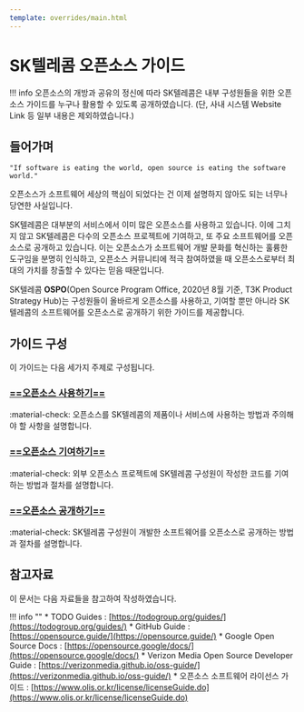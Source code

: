 ```yaml
---
template: overrides/main.html
---
```


# SK텔레콤 오픈소스 가이드

!!! info
    오픈소스의 개방과 공유의 정신에 따라 SK텔레콤은 내부 구성원들을 위한 오픈소스 가이드를 누구나 활용할 수 있도록 공개하였습니다. (단, 사내 시스템 Website Link 등 일부 내용은 제외하였습니다.)

## 들어가며

`"If software is eating the world, open source is eating the software world."`

오픈소스가 소프트웨어 세상의 핵심이 되었다는 건 이제 설명하지 않아도 되는 너무나 당연한 사실입니다.

SK텔레콤은 대부분의 서비스에서 이미 많은 오픈소스를 사용하고 있습니다. 이에 그치지 않고 SK텔레콤은 다수의 오픈소스 프로젝트에 기여하고, 또 주요 소프트웨어를 오픈소스로 공개하고 있습니다. 이는 오픈소스가 소프트웨어 개발 문화를 혁신하는 훌륭한 도구임을 분명히 인식하고, 오픈소스 커뮤니티에 적극 참여하였을 때 오픈소스로부터 최대의 가치를 창출할 수 있다는 믿음 때문입니다. 

SK텔레콤 **OSPO**(Open Source Program Office, 2020년 8월 기준, T3K Product Strategy Hub)는 구성원들이 올바르게 오픈소스를 사용하고, 기여할 뿐만 아니라 SK텔레콤의 소프트웨어를 오픈소스로 공개하기 위한 가이드를 제공합니다.

## 가이드 구성

이 가이드는 다음 세가지 주제로 구성됩니다.

### [==**오픈소스 사용하기**==][1]

:material-check: 오픈소스를 SK텔레콤의 제품이나 서비스에 사용하는 방법과 주의해야 할 사항을 설명합니다.

### [==**오픈소스 기여하기**==][2]

:material-check: 외부 오픈소스 프로젝트에 SK텔레콤 구성원이 작성한 코드를 기여하는 방법과 절차를 설명합니다.

### [==**오픈소스 공개하기**==][3]

:material-check: SK텔레콤 구성원이 개발한 소프트웨어를 오픈소스로 공개하는 방법과 절차를 설명합니다.

  [1]: use/use.md
  [2]: contribute/contribute.md
  [3]: open/open.md
  
## 참고자료

이 문서는 다음 자료들을 참고하여 작성하였습니다.

!!! info ""
    * TODO Guides : [https://todogroup.org/guides/](https://todogroup.org/guides/)
    * GitHub Guide : [https://opensource.guide/](https://opensource.guide/)
    * Google Open Source Docs : [https://opensource.google/docs/](https://opensource.google/docs/)
    * Verizon Media Open Source Developer Guide : [https://verizonmedia.github.io/oss-guide/](https://verizonmedia.github.io/oss-guide/)
    * 오픈소스 소프트웨어 라이선스 가이드 : [https://www.olis.or.kr/license/licenseGuide.do](https://www.olis.or.kr/license/licenseGuide.do)